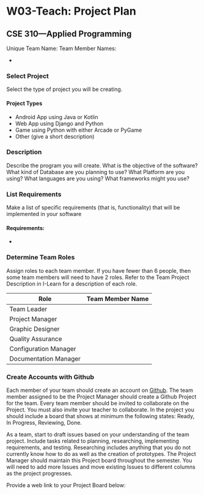 # W03-Teach: Project Plan
## CSE 310—Applied Programming

Unique Team Name: <!-- Enter Team Name Here -->
Team Member Names:
- <!-- Enter team members as a bulleted list here -->

### Select Project	
Select the type of project you will be creating.

<!-- Enter Project here -->

#### Project Types
- Android App using Java or Kotlin	
- Web App using Django and Python	
- Game using Python with either Arcade or PyGame	
- Other (give a short description)

### Description
Describe the program you will create. What is the objective of the software? What kind of Database are you planning to use? What Platform are you using? What languages are you using? What frameworks might you use?

### List Requirements
Make a list of specific requirements (that is, functionality) that will be implemented in your software
#### Requirements:
- <!-- Enter Requirements here as a list-->

### Determine Team Roles
Assign roles to each team member. If you have fewer than 6 people, then some team members will need to have 2 roles.  Refer to the Team Project Description in I-Learn for a description of each role.

|Role|Team Member Name|
|-|-|
|Team Leader| |
|Project Manager| |
|Graphic Designer| |
|Quality Assurance| |
|Configuration Manager| |	
|Documentation Manager| |

### Create Accounts with Github
Each member of your team should create an account on [Github](https://www.github.com). The team member assigned to be the Project Manager should create a Github Project for the team. Every team member should be invited to collaborate on the Project. You must also invite your teacher to collaborate. In the project you should include a board that shows at minimum the following states: Ready, In Progress, Reviewing, Done.
 
As a team, start to draft issues based on your understanding of the team project.  Include tasks related to planning, researching, implementing requirements, and testing.  Researching includes anything that you do not currently know how to do as well as the creation of prototypes. The Project Manager should maintain this Project board throughout the semester.  You will need to add more Issues and move existing Issues to different columns as the project progresses.  

Provide a web link to your Project Board below: 



<!-- Create this Markdown to a PDF and submit it. In visual studio code you can convert this to a pdf with any one of the extensions. -->